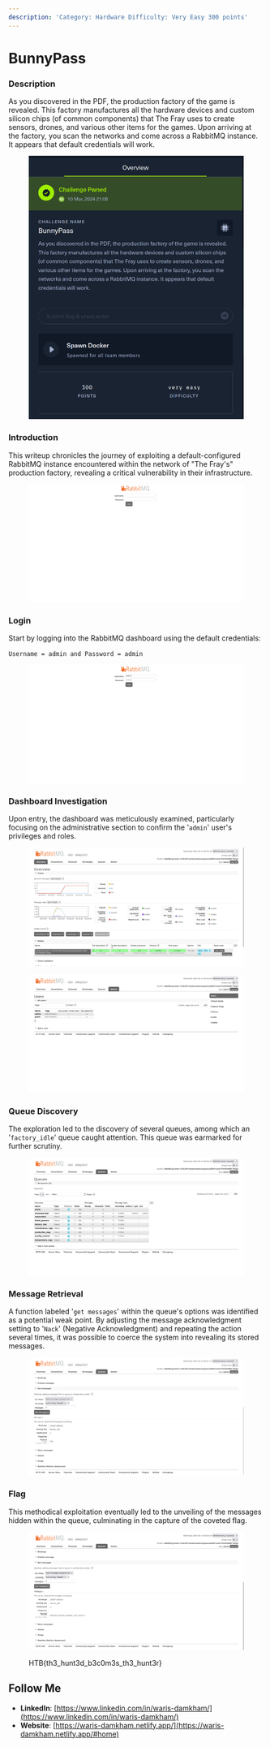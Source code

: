 ```yaml
---
description: 'Category: Hardware Difficulty: Very Easy 300 points'
---
```


# BunnyPass

### Description

As you discovered in the PDF, the production factory of the game is revealed. This factory manufactures all the hardware devices and custom silicon chips (of common components) that The Fray uses to create sensors, drones, and various other items for the games. Upon arriving at the factory, you scan the networks and come across a RabbitMQ instance. It appears that default credentials will work.

<figure><img src="../.gitbook/assets/image (13).png" alt=""><figcaption></figcaption></figure>

### Introduction

This writeup chronicles the journey of exploiting a default-configured RabbitMQ instance encountered within the network of "The Fray's" production factory, revealing a critical vulnerability in their infrastructure.

<figure><img src="../.gitbook/assets/web.png" alt=""><figcaption></figcaption></figure>

### **Login**

Start by logging into the RabbitMQ dashboard using the default credentials:

```
Username = admin and Password = admin
```

<figure><img src="../.gitbook/assets/admin1.png" alt=""><figcaption></figcaption></figure>

### **Dashboard Investigation**

Upon entry, the dashboard was meticulously examined, particularly focusing on the administrative section to confirm the '`admin`' user's privileges and roles.

<figure><img src="../.gitbook/assets/admin2.png" alt=""><figcaption></figcaption></figure>

<figure><img src="../.gitbook/assets/admin3.png" alt=""><figcaption></figcaption></figure>

### **Queue Discovery**

The exploration led to the discovery of several queues, among which an '`factory_idle`' queue caught attention. This queue was earmarked for further scrutiny.

<figure><img src="../.gitbook/assets/1.png" alt=""><figcaption></figcaption></figure>

### **Message Retrieval**

A function labeled '`get messages`' within the queue's options was identified as a potential weak point. By adjusting the message acknowledgment setting to '`Nack`' (Negative Acknowledgment) and repeating the action several times, it was possible to coerce the system into revealing its stored messages.

<figure><img src="../.gitbook/assets/2.png" alt=""><figcaption></figcaption></figure>

### **Flag**

This methodical exploitation eventually led to the unveiling of the messages hidden within the queue, culminating in the capture of the coveted flag.

<figure><img src="../.gitbook/assets/3.png" alt=""><figcaption><p>HTB{th3_hunt3d_b3c0m3s_th3_hunt3r}</p></figcaption></figure>

## Follow Me <a href="#follow-me" id="follow-me"></a>

* **LinkedIn**: [https://www.linkedin.com/in/waris-damkham/](https://www.linkedin.com/in/waris-damkham/)
* **Website**: [https://waris-damkham.netlify.app/](https://waris-damkham.netlify.app/#home)
